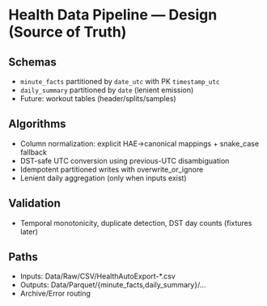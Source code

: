 # Health Data Pipeline — Design (Source of Truth)

## Schemas
- `minute_facts` partitioned by `date_utc` with PK `timestamp_utc`
- `daily_summary` partitioned by `date` (lenient emission)
- Future: workout tables (header/splits/samples)

## Algorithms
- Column normalization: explicit HAE→canonical mappings + snake_case fallback
- DST-safe UTC conversion using previous-UTC disambiguation
- Idempotent partitioned writes with overwrite_or_ignore
- Lenient daily aggregation (only when inputs exist)

## Validation
- Temporal monotonicity, duplicate detection, DST day counts (fixtures later)

## Paths
- Inputs: Data/Raw/CSV/HealthAutoExport-*.csv
- Outputs: Data/Parquet/{minute_facts,daily_summary}/...
- Archive/Error routing
